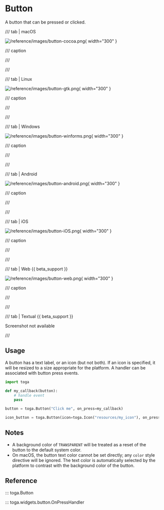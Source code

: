 # Button

A button that can be pressed or clicked.

/// tab | macOS

![/reference/images/button-cocoa.png](/reference/images/button-cocoa.png){ width="300" }

/// caption

///

<!-- TODO: Update alt text -->

///

/// tab | Linux

![/reference/images/button-gtk.png](/reference/images/button-gtk.png){ width="300" }

/// caption

///

<!-- TODO: Update alt text -->

///

/// tab | Windows

![/reference/images/button-winforms.png](/reference/images/button-winforms.png){ width="300" }

/// caption

///

<!-- TODO: Update alt text -->

///

/// tab | Android

![/reference/images/button-android.png](/reference/images/button-android.png){ width="300" }

/// caption

///

<!-- TODO: Update alt text -->

///

/// tab | iOS

![/reference/images/button-iOS.png](/reference/images/button-iOS.png){ width="300" }

/// caption

///

<!-- TODO: Update alt text -->

///

/// tab | Web {{ beta_support }}

![/reference/images/button-web.png](/reference/images/button-web.png){ width="300" }

/// caption

///

<!-- TODO: Update alt text -->

///

/// tab | Textual {{ beta_support }}

Screenshot not available

///

## Usage

A button has a text label, or an icon (but not both). If an icon is
specified, it will be resized to a size appropriate for the platform. A
handler can be associated with button press events.

```python
import toga

def my_callback(button):
    # handle event
    pass

button = toga.Button("Click me", on_press=my_callback)

icon_button = toga.Button(icon=toga.Icon("resources/my_icon"), on_press=my_callback)
```

## Notes

- A background color of `TRANSPARENT` will be treated as a reset of the
  button to the default system color.
- On macOS, the button text color cannot be set directly; any `color`
  style directive will be ignored. The text color is automatically
  selected by the platform to contrast with the background color of the
  button.

## Reference

::: toga.Button

::: toga.widgets.button.OnPressHandler
